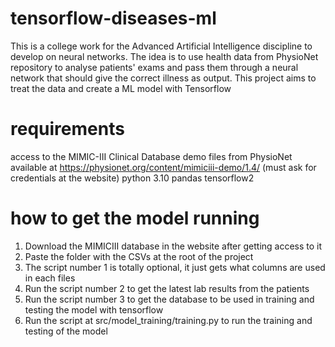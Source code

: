 # tensorflow-diseases-ml
This is a college work for the Advanced Artificial Intelligence discipline to develop on neural networks. The idea is to use health data from PhysioNet repository to analyse patients' exams and pass them through a neural network that should give the correct illness as output. This project aims to treat the data and create a ML model with Tensorflow

# requirements
access to the MIMIC-III Clinical Database demo files from PhysioNet available at https://physionet.org/content/mimiciii-demo/1.4/ (must ask for credentials at the website)
python 3.10
pandas
tensorflow2

# how to get the model running

1. Download the MIMICIII database in the website after getting access to it
2. Paste the folder with the CSVs at the root of the project
3. The script number 1 is totally optional, it just gets what columns are used in each files
4. Run the script number 2 to get the latest lab results from the patients
5. Run the script number 3 to get the database to be used in training and testing the model with tensorflow
6. Run the script at src/model_training/training.py to run the training and testing of the model
